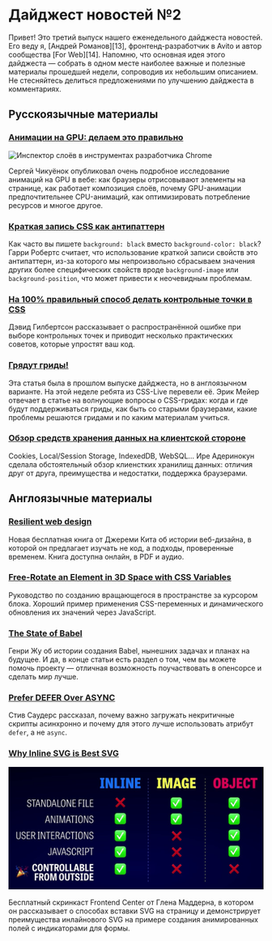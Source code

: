 # Дайджест новостей №2

Привет! Это третий выпуск нашего еженедельного дайджеста новостей. Его веду я,
[Андрей Романов][13], фронтенд-разработчик в Avito и автор сообщества
[For Web][14]. Напомню, что основная идея этого дайджеста — собрать в одном
месте наиболее важные и полезные материалы прошедшей недели, сопроводив их
небольшим описанием. Не стесняйтесь делиться предложениями по улучшению
дайджеста в комментариях.

## Русскоязычные материалы

### [Анимации на GPU: делаем это правильно][0]

![Инспектор слоёв в инструментах разработчика Chrome][layers compose]

Сергей Чикуёнок опубликовал очень подробное исследование анимаций на GPU в вебе:
как браузеры отрисовывают элементы на странице, как работает композиция слоёв,
почему GPU-анимации предпочтительнее CPU-анимаций, как оптимизировать
потребление ресурсов и многое другое.

### [Краткая запись CSS как антипаттерн][1]

Как часто вы пишете `background: black` вместо `background-color: black`? Гарри
Робертс считает, что использование краткой записи свойств это антипаттерн, из-за
которого мы непроизвольно сбрасываем значения других более специфических свойств
вроде `background-image` или `background-position`, что может привести
к неочевидным проблемам.

### [На 100% правильный способ делать контрольные точки в CSS][2]

Дэвид Гилбертсон рассказывает о распространённой ошибке при выборе контрольных
точек и приводит несколько практических советов, которые упростят ваш код.

### [Грядут гриды!][3]

Эта статья была в прошлом выпуске дайджеста, но в англоязычном варианте. На этой
неделе ребята из CSS-Live перевели её. Эрик Мейер отвечает в статье на волнующие
вопросы о CSS-гридах: когда и где будут поддерживаться гриды, как быть
со старыми браузерами, какие проблемы решаются гридами и по каким материалам
учиться.

### [Обзор средств хранения данных на клиентской стороне][6]

Cookies, Local/Session Storage, IndexedDB, WebSQL… Ире Адеринокун сделала
обстоятельный обзор клиенстких хранилищ данных: отличия друг от друга,
преимущества и недостатки, поддержка браузерами.


## Англоязычные материалы

### [Resilient web design][5]

Новая бесплатная книга от Джереми Кита об истории веб-дизайна, в которой он
предлагает изучать не код, а подходы, проверенные временем. Книга доступна
онлайн, в PDF и аудио.

### [Free-Rotate an Element in 3D Space with CSS Variables][7]

Руководство по созданию вращающегося в пространстве за курсором блока. Хороший
пример применения CSS-переменных и динамического обновления их значений через
JavaScript.

### [The State of Babel][8]

Генри Жу об истории создания Babel, нынешних задачах и планах на будущее. И да,
в конце статьи есть раздел о том, чем вы можете помочь проекту —
отличная возможность поучаствовать в опенсорсе и сделать мир лучше.

### [Prefer DEFER Over ASYNC][9]

Стив Саудерс рассказал, почему важно загружать некритичные скрипты асинхронно
и почему для этого лучше использовать атрибут `defer`, а не `async`.

### [Why Inline SVG is Best SVG][10]

![Плюсы и минусы разных способов вставки SVG на страницу][inline svg]

Бесплатный скринкаст Frontend Center от Глена Маддерна, в котором он
рассказывает о способах вставки SVG на страницу и демонстрирует преимущества
инлайнового SVG на примере создания анимированных полей с индикаторами для
формы.

[0]: https://habrahabr.ru/company/odnoklassniki/blog/313978/
[1]: http://prgssr.ru/development/kratkaya-zapis-css-kak-antipattern.html
[2]: http://css-live.ru/articles-css/pravilnye-kontrolnye-tochki-v-css.html
[3]: http://css-live.ru/verstka/gryadut-gridy.html
[4]: https://sokolnikov.me/2016/12/holyjs/
[5]: https://resilientwebdesign.com/
[6]: http://prgssr.ru/development/obzor-sredstv-hraneniya-dannyh-na-klientskoj-storone.html
[7]: http://thenewcode.com/1166/Free-Rotate-an-Element-in-3D-Space-with-CSS-Variables
[8]: https://babeljs.io/blog/2016/12/07/the-state-of-babel
[9]: http://calendar.perfplanet.com/2016/prefer-defer-over-async/
[10]: https://youtu.be/af4ZQJ14yu8

[inline svg]: img/inline-svg.jpg "inline svg"
[layers compose]: img/layers-compose "layers compose"

